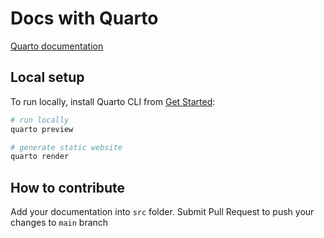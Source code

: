 # Docs with Quarto
[Quarto documentation](https://quarto.org/docs/websites/)
## Local setup
To run locally, install Quarto CLI from [Get Started](https://quarto.org/docs/get-started/): 

```sh
# run locally
quarto preview

# generate static website
quarto render


```

## How to contribute

Add your documentation into `src` folder.
Submit Pull Request to push your changes to `main` branch


